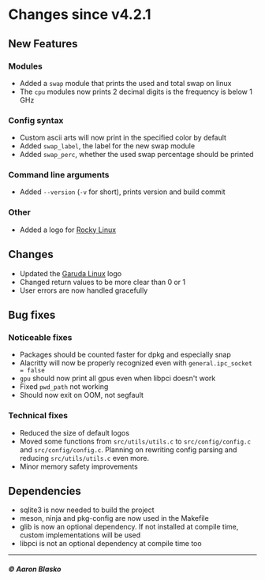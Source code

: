 # Changes since v4.2.1

## New Features

### Modules
* Added a `swap` module that prints the used and total swap on linux
* The `cpu` modules now prints 2 decimal digits is the frequency is below 1 GHz

### Config syntax
* Custom ascii arts will now print in the specified color by default
* Added `swap_label`, the label for the new swap module
* Added `swap_perc`, whether the used swap percentage should be printed

### Command line arguments
* Added `--version` (`-v` for short), prints version and build commit

### Other
* Added a logo for [Rocky Linux](https://rockylinux.org)

## Changes
* Updated the [Garuda Linux](https://garudalinux.org) logo
* Changed return values to be more clear than 0 or 1
* User errors are now handled gracefully

## Bug fixes

### Noticeable fixes
* Packages should be counted faster for dpkg and especially snap
* Alacritty will now be properly recognized even with `general.ipc_socket = false`
* `gpu` should now print all gpus even when libpci doesn't work
* Fixed `pwd_path` not working
* Should now exit on OOM, not segfault

### Technical fixes
* Reduced the size of default logos
* Moved some functions from `src/utils/utils.c` to `src/config/config.c` and `src/config/config.c`.
  Planning on rewriting config parsing and reducing `src/utils/utils.c` even more.
* Minor memory safety improvements

## Dependencies
* sqlite3 is now needed to build the project
* meson, ninja and pkg-config are now used in the Makefile
* glib is now an optional dependency. If not installed at compile time, custom implementations will be used
* libpci is not an optional dependency at compile time too

---

##### © Aaron Blasko
